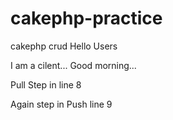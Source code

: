 # cakephp-practice
cakephp crud
Hello Users

I am a cilent...
Good morning...

Pull Step in line 8

Again step in Push line 9
